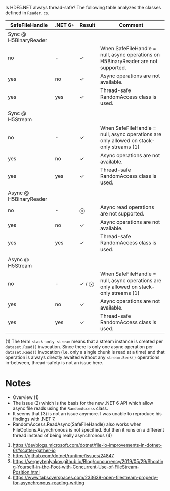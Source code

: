 Is HDF5.NET always thread-safe? The following table analyzes the classes defined in `Reader.cs`.

| SafeFileHandle | .NET 6+ | Result | Comment |
| -------------- | ------- | ------ | ------- |
| Sync @ H5BinaryReader | 
| no             | -       | ✓      | When SafeFileHandle = null, async operations on H5BinaryReader are not supported. |
| yes            | no      | ✓      | Async operations are not available. |
| yes            | yes     | ✓      | Thread-safe RandomAccess class is used. |
||
| Sync @ H5Stream | 
| no             | -       | ✓      | When SafeFileHandle = null, async operations are only allowed on stack-only streams (1) |
| yes            | no      | ✓      | Async operations are not available. |
| yes            | yes     | ✓      | Thread-safe RandomAccess class is used. |
||
| Async @ H5BinaryReader | 
| no             | -       | ⓧ      | Async read operations are not supported. |
| yes            | no      | ✓      | Async operations are not available. |
| yes            | yes     | ✓      | Thread-safe RandomAccess class is used. |
||
| Async @ H5Stream | 
| no             | -       | ✓ / ⓧ  | When SafeFileHandle = null, async operations are only allowed on stack-only streams (1) |
| yes            | no      | ✓      | Async operations are not available. |
| yes            | yes     | ✓      | Thread-safe RandomAccess class is used. |

(1) The term `stack-only stream` means that a stream instance is created per `dataset.Read()` invocation. Since there is only one async operation per `dataset.Read()` invocation (i.e. only a single chunk is read at a time) and that operation is always directly awaited without any `stream.Seek()` operations in-between, thread-safety is not an issue here.

# Notes
- Overview (1)
- The issue (2) which is the basis for the new .NET 6 API which allow async file reads using the `RandomAccess` class.
- It seems that (3) is not an issue anymore. I was unable to reproduce his findings with .NET 7.
- RandomAccess.ReadAsync(SafeFileHandle) also works when FileOptions.Asynchronous is not specified. But then it runs on a different thread instead of being really asynchronous (4)

1) https://devblogs.microsoft.com/dotnet/file-io-improvements-in-dotnet-6/#scatter-gather-io
2) https://github.com/dotnet/runtime/issues/24847
3) https://sergeyteplyakov.github.io/Blog/concurrency/2019/05/29/Shooting-Yourself-in-the-Foot-with-Concurrent-Use-of-FileStream-Position.html
4) https://www.tabsoverspaces.com/233639-open-filestream-properly-for-asynchronous-reading-writing
